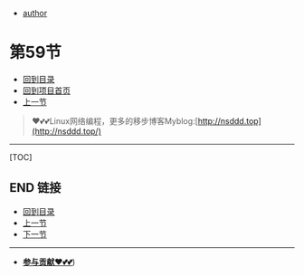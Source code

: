 + [author](https://github.com/3293172751)
# 第59节
+ [回到目录](../README.md)
+ [回到项目首页](../../README.md)
+ [上一节](58.md)
> ❤️💕💕Linux网络编程，更多的移步博客Myblog:[http://nsddd.top](http://nsddd.top/)
---
[TOC]





## END 链接
+ [回到目录](../README.md)
+ [上一节](58.md)
+ [下一节](60.md)
---
+ [**参与贡献❤️💕💕**](https://nsddd.top/archives/contributors))